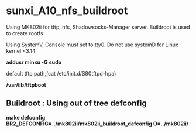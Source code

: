 # sunxi_A10_nfs_buildroot
Using MK802ii for tftp, nfs, Shadowsocks-Manager server. Buildroot is used to create rootfs

Using SystemV, Console must set to tty0. Do not use systemD for Linux kernel <3.14

**addusr minxu -G sudo**

default tftp path,(cat /etc/init.d/S80tftpd-hpa)

**/var/lib/tftpboot**

## Buildroot : Using out of tree defconfig
**make defconfig BR2_DEFCONFIG=../mk802ii/mk802ii_buildroot_defconfig O=../mk802ii/**
